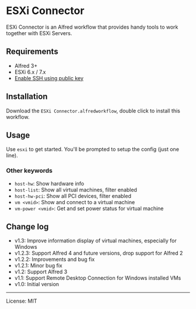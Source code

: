 # ESXi Connector

ESXi Connector is an Alfred workflow that provides handy tools to work together with ESXi Servers.

## Requirements

- Alfred 3+
- ESXi 6.x / 7.x
- [Enable SSH using public key](https://kb.vmware.com/selfservice/microsites/search.do?language=en_US&cmd=displayKC&externalId=1002866)

## Installation

Download the `ESXi Connector.alfredworkflow`, double click to install this workflow.

## Usage

Use `esxi` to get started. You'll be prompted to setup the config (just one line).

### Other keywords

- `host-hw`: Show hardware info
- `host-list`: Show all virtual machines, filter enabled
- `host-hw-pci`: Show all PCI devices, filter enabled
- `vm <vmid>`: Show and connect to a virtual machine
- `vm-power <vmid>`: Get and set power status for virtual machine


## Change log
- v1.3: Improve information display of virtual machines, especially for Windows
- v1.2.3: Support Alfred 4 and future versions, drop support for Alfred 2
- v1.2.2: Improvements and bug fix
- v1.2.1: Minor bug fix
- v1.2: Support Alfred 3
- v1.1: Support Remote Desktop Connection for Windows installed VMs
- v1.0: Initial version

---

License: MIT
